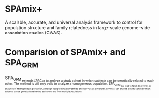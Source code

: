 # SPAmix+
A scalable, accurate, and universal analysis framework to control for population structure and family relatedness in large-scale genome-wide association studies (GWAS).

# Comparision of SPAmix+ and SPA<sub>GRM</sub>
SPA<sub>GRM<sub> extends SPACox to analyze a study cohort in which subjects can be genetically related to each other. The method is still only valid to analyze a homogeneous population. SPA<sub>GRM<sub> can lead to false discoveries in analyses of heterogeneous population, although incorporating SNP-derived ancestry PCs as covariates. SPAmix+ can analyze a study cohort in which subjects can be genetically related to each other and from multiple populations.
